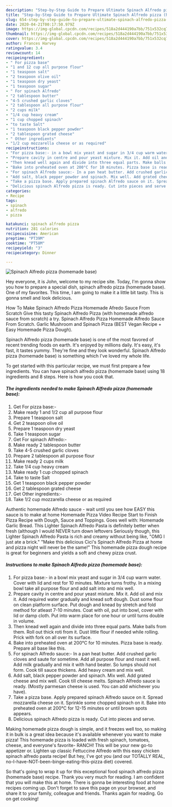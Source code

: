 ```yaml
---
description: "Step-by-Step Guide to Prepare Ultimate Spinach Alfredo pizza (homemade base)"
title: "Step-by-Step Guide to Prepare Ultimate Spinach Alfredo pizza (homemade base)"
slug: 654-step-by-step-guide-to-prepare-ultimate-spinach-alfredo-pizza-homemade-base
date: 2020-04-21T00:17:50.979Z
image: https://img-global.cpcdn.com/recipes/518a2d444190a7bb/751x532cq70/spinach-alfredo-pizza-homemade-base-recipe-main-photo.jpg
thumbnail: https://img-global.cpcdn.com/recipes/518a2d444190a7bb/751x532cq70/spinach-alfredo-pizza-homemade-base-recipe-main-photo.jpg
cover: https://img-global.cpcdn.com/recipes/518a2d444190a7bb/751x532cq70/spinach-alfredo-pizza-homemade-base-recipe-main-photo.jpg
author: Frances Harvey
ratingvalue: 3.4
reviewcount: 14
recipeingredient:
- " For pizza base"
- "1 and 12 cup all purpose flour"
- "1 teaspoon salt"
- "2 teaspoon olive oil"
- "1 teaspoon dry yeast"
- "1 teaspoon sugar"
- " For spinach Alfredo"
- "2 tablespoon butter"
- "4-5 crushed garlic cloves"
- "2 tablespoon all purpose flour"
- "2 cups milk"
- "1/4 cup heavy cream"
- "1 cup chopped spinach"
- "to taste Salt"
- "1 teaspoon black pepper powder"
- "2 tablespoon grated cheese"
- " Other ingredients"
- "1/2 cup mozzarella cheese or as required"
recipeinstructions:
- "For pizza base:- in a bowl mix yeast and sugar in 3/4 cup warm water. Cover with lid and rest for 10 minutes. Mixture turns frothy. In a mixing bowl take all purpose flour and add salt into and mix well."
- "Prepare cavity in centre and pour yeast mixture. Mix it. Add oil and mix it. Add required water gradually and knead soft dough. Dust some flour on clean platform surface. Put dough and knead by stretch and fold method for atleast 7-10 minutes. Coat with oil, put into bowl, cover with lid or damp cloth. Put into warm place for one hour or until turns double in volume."
- "Then knead well again and divide into three equal parts. Make balls from them. Roll out thick roti from it. Dust little flour if needed while rolling. Prick with fork on all over its surface."
- "Bake into preheated oven at 200°C for 10 minutes. Pizza base is ready. Prepare all base like this."
- "For spinach Alfredo sauce:- In a pan heat butter. Add crushed garlic cloves and saute for sometime. Add all purpose flour and roast it well. Add milk gradually and mix it with hand beater. So lumps should not form. Cook till sauce thickens. Add heavy cream and mix well."
- "Add salt, black pepper powder and spinach. Mix well. Add grated cheese and mix well. Cook till cheese melts. Spinach Alfredo sauce is ready. (Mostly parmesan cheese is used. You can add whichever you have)."
- "Take a pizza base. Apply prepared spinach Alfredo sauce on it. Spread mozzarella cheese on it. Sprinkle some chopped spinach on it. Bake into preheated oven at 200°C for 12-15 minutes or until brown spots appears."
- "Delicious spinach Alfredo pizza is ready. Cut into pieces and serve."
categories:
- Recipe
tags:
- spinach
- alfredo
- pizza

katakunci: spinach alfredo pizza 
nutrition: 281 calories
recipecuisine: American
preptime: "PT39M"
cooktime: "PT58M"
recipeyield: "3"
recipecategory: Dinner

---
```



![Spinach Alfredo pizza (homemade base)](https://img-global.cpcdn.com/recipes/518a2d444190a7bb/751x532cq70/spinach-alfredo-pizza-homemade-base-recipe-main-photo.jpg)

Hey everyone, it is John, welcome to my recipe site. Today, I'm gonna show you how to prepare a special dish, spinach alfredo pizza (homemade base). One of my favorites. This time, I am going to make it a little bit tasty. This is gonna smell and look delicious.

How To Make Spinach Alfredo Pizza Homemade Afredo Sauce From Scratch Give this tasty Spinach Alfredo Pizza (with homemade alfredo sauce from scratch) a try. Spinach Alfredo Pizza Homemade Alfredo Sauce From Scratch. Garlic Mushroom and Spinach Pizza (BEST Vegan Recipe + Easy Homemade Pizza Dough).

Spinach Alfredo pizza (homemade base) is one of the most favored of recent trending foods on earth. It's enjoyed by millions daily. It's easy, it's fast, it tastes yummy. They're fine and they look wonderful. Spinach Alfredo pizza (homemade base) is something which I've loved my whole life.


To get started with this particular recipe, we must first prepare a few ingredients. You can have spinach alfredo pizza (homemade base) using 18 ingredients and 8 steps. Here is how you cook that.

<!--inarticleads1-->

##### The ingredients needed to make Spinach Alfredo pizza (homemade base):

1. Get  For pizza base:-
1. Make ready 1 and 1/2 cup all purpose flour
1. Prepare 1 teaspoon salt
1. Get 2 teaspoon olive oil
1. Prepare 1 teaspoon dry yeast
1. Take 1 teaspoon sugar
1. Get  For spinach Alfredo:-
1. Make ready 2 tablespoon butter
1. Take 4-5 crushed garlic cloves
1. Prepare 2 tablespoon all purpose flour
1. Make ready 2 cups milk
1. Take 1/4 cup heavy cream
1. Make ready 1 cup chopped spinach
1. Take to taste Salt
1. Get 1 teaspoon black pepper powder
1. Get 2 tablespoon grated cheese
1. Get  Other ingredients:-
1. Take 1/2 cup mozzarella cheese or as required


Authentic homemade Alfredo sauce - wait until you see how EASY this sauce is to make at home Homemade Pizza Video Recipe Start to Finish Pizza Recipe with Dough, Sauce and Toppings. Goes well with: Homemade Garlic Bread. This Lighter Spinach Alfredo Pasta is definitely better when fresh (although I would NEVER turn down leftovers Seriously though, this Lighter Spinach Alfredo Pasta is rich and creamy without being like, &#34;OMG I just ate a brick.&#34; &#34;Make this delicious Cici&#39;s Spinach Alfredo Pizza at home and pizza night will never be the same!&#34; This homemade pizza dough recipe is great for beginners and yields a soft and chewy pizza crust. 

<!--inarticleads2-->

##### Instructions to make Spinach Alfredo pizza (homemade base):

1. For pizza base:- in a bowl mix yeast and sugar in 3/4 cup warm water. Cover with lid and rest for 10 minutes. Mixture turns frothy. In a mixing bowl take all purpose flour and add salt into and mix well.
1. Prepare cavity in centre and pour yeast mixture. Mix it. Add oil and mix it. Add required water gradually and knead soft dough. Dust some flour on clean platform surface. Put dough and knead by stretch and fold method for atleast 7-10 minutes. Coat with oil, put into bowl, cover with lid or damp cloth. Put into warm place for one hour or until turns double in volume.
1. Then knead well again and divide into three equal parts. Make balls from them. Roll out thick roti from it. Dust little flour if needed while rolling. Prick with fork on all over its surface.
1. Bake into preheated oven at 200°C for 10 minutes. Pizza base is ready. Prepare all base like this.
1. For spinach Alfredo sauce:- In a pan heat butter. Add crushed garlic cloves and saute for sometime. Add all purpose flour and roast it well. Add milk gradually and mix it with hand beater. So lumps should not form. Cook till sauce thickens. Add heavy cream and mix well.
1. Add salt, black pepper powder and spinach. Mix well. Add grated cheese and mix well. Cook till cheese melts. Spinach Alfredo sauce is ready. (Mostly parmesan cheese is used. You can add whichever you have).
1. Take a pizza base. Apply prepared spinach Alfredo sauce on it. Spread mozzarella cheese on it. Sprinkle some chopped spinach on it. Bake into preheated oven at 200°C for 12-15 minutes or until brown spots appears.
1. Delicious spinach Alfredo pizza is ready. Cut into pieces and serve.


Making homemade pizza dough is simple, and it freezes well too, so making it in bulk is a great idea because it&#39;s available whenever you want to make pizza! This homemade pizza is loaded with fresh spinach, tomatoes, cheese, and everyone&#39;s favorite- RANCH! This will be your new go-to appetizer or. Lighten up classic Fettuccine Alfredo with this easy chicken spinach alfredo pasta recipe! But hey, I&#39;ve got you (and our TOTALLY REAL, no-I-have-NOT-been-binge-eating-this-pizza diet) covered. 

So that's going to wrap it up for this exceptional food spinach alfredo pizza (homemade base) recipe. Thank you very much for reading. I am confident that you will make this at home. There is gonna be interesting food at home recipes coming up. Don't forget to save this page on your browser, and share it to your family, colleague and friends. Thanks again for reading. Go on get cooking!
